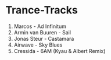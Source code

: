 # Trance-Tracks
1. Marcos - Ad Infinitum
2. Armin van Buuren - Sail
3. Jonas Steur - Castamara
4. Airwave - Sky Blues
5. Cressida - 6AM (Kyau & Albert Remix)
